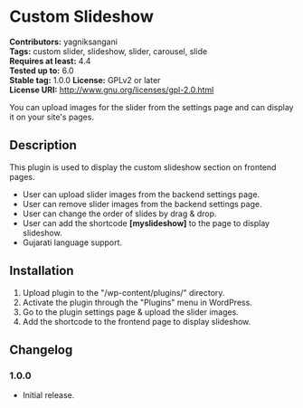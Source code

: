 # Custom Slideshow #

**Contributors:** yagniksangani    
**Tags:** custom slider, slideshow, slider, carousel, slide  
**Requires at least:** 4.4  
**Tested up to:** 6.0  
**Stable tag:** 1.0.0
**License:** GPLv2 or later  
**License URI:** http://www.gnu.org/licenses/gpl-2.0.html  

You can upload images for the slider from the settings page and can display it on your site's pages.

## Description ##

This plugin is used to display the custom slideshow section on frontend pages.

* User can upload slider images from the backend settings page.
* User can remove slider images from the backend settings page.
* User can change the order of slides by drag & drop.
* User can add the shortcode **[myslideshow]** to the page to display slideshow.
* Gujarati language support.

## Installation ##

1. Upload plugin to the "/wp-content/plugins/" directory.
2. Activate the plugin through the "Plugins" menu in WordPress.
3. Go to the plugin settings page & upload the slider images.
4. Add the shortcode to the frontend page to display slideshow.

## Changelog ##

### 1.0.0 ###
* Initial release.
